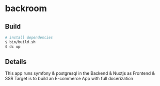 # backroom

## Build

```bash
# install dependencies
$ bin/build.sh
$ dc up
```

## Details
This app runs symfony & postgresql in the Backend & Nuxtjs as Frontend & SSR
Target is to build an E-commerce App with full docerization
